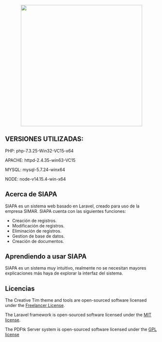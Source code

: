 <p align="center"><a href="http://gruposimar.com.mx" target="_blank"><img src="http://gruposimar.com.mx/wp-content/uploads/2018/05/grupo-simar.png" width="400"></a></p>



## VERSIONES UTILIZADAS:

PHP: php-7.3.25-Win32-VC15-x64

APACHE: httpd-2.4.35-win63-VC15

MYSQL: mysql-5.7.24-winx64

NODE: node-v14.15.4-win-x64


## Acerca de SIAPA

SIAPA es un sistema web basado en Laravel, creado para uso de la empresa SIMAR.
SIAPA cuenta con las siguientes funciones:

- Creación de registros.
- Modificación de registros.
- Eliminación de registros.
- Gestion de base de datos.
- Creación de documentos.

## Aprendiendo a usar SIAPA

SIAPA es un sistema muy intuitivo, realmente no se necesitan mayores explicaciones más haya de explorar la interfaz del sistema.


## Licencias

The Creative Tim theme and tools are open-sourced software licensed under the [Freelancer License](https://www.creative-tim.com/license).

The Laravel framework is open-sourced software licensed under the [MIT license](https://opensource.org/licenses/MIT).

The PDFtk Server system is open-sourced software licensed under the [GPL license](https://www.pdflabs.com/docs/pdftk-license/gnu_general_public_license_2.txt)